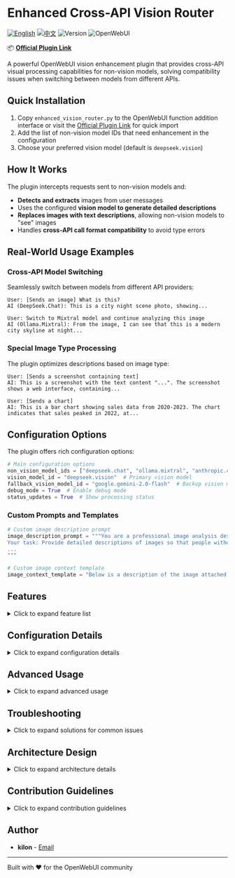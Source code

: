 # Enhanced Cross-API Vision Router

[![English](https://img.shields.io/badge/Language-English-blue)](README.md) [![中文](https://img.shields.io/badge/语言-中文-red)](README_CN.md) ![Version](https://img.shields.io/badge/version-1.0.0-blue) ![OpenWebUI](https://img.shields.io/badge/OpenWebUI-%3E%3D0.5.0-green)

📦 **[Official Plugin Link](https://openwebui.com/f/kilon/enhanced_vision_router)**

A powerful OpenWebUI vision enhancement plugin that provides cross-API visual processing capabilities for non-vision models, solving compatibility issues when switching between models from different APIs.

## Quick Installation

1. Copy `enhanced_vision_router.py` to the OpenWebUI function addition interface or visit the [Official Plugin Link](https://openwebui.com/f/kilon/enhanced_vision_router) for quick import
2. Add the list of non-vision model IDs that need enhancement in the configuration
3. Choose your preferred vision model (default is `deepseek.vision`)

## How It Works

The plugin intercepts requests sent to non-vision models and:
- **Detects and extracts** images from user messages
- Uses the configured **vision model to generate detailed descriptions**
- **Replaces images with text descriptions**, allowing non-vision models to "see" images
- Handles **cross-API call format compatibility** to avoid type errors

## Real-World Usage Examples

### Cross-API Model Switching

Seamlessly switch between models from different API providers:

```
User: [Sends an image] What is this?
AI (DeepSeek.Chat): This is a city night scene photo, showing...

User: Switch to Mixtral model and continue analyzing this image
AI (Ollama.Mixtral): From the image, I can see that this is a modern city skyline at night...
```

### Special Image Type Processing

The plugin optimizes descriptions based on image type:

```
User: [Sends a screenshot containing text]
AI: This is a screenshot with the text content "...". The screenshot shows a web interface, containing...

User: [Sends a chart]
AI: This is a bar chart showing sales data from 2020-2023. The chart indicates that sales peaked in 2022, at...
```

## Configuration Options

The plugin offers rich configuration options:

```python
# Main configuration options
non_vision_model_ids = ["deepseek.chat", "ollama.mixtral", "anthropic.claude-3-haiku"]  # Non-vision models that need vision capabilities
vision_model_id = "deepseek.vision"  # Primary vision model
fallback_vision_model_id = "google.gemini-2.0-flash"  # Backup vision model
debug_mode = True  # Enable debug mode
status_updates = True  # Show processing status
```

### Custom Prompts and Templates

```python
# Custom image description prompt
image_description_prompt = """You are a professional image analysis description expert.
Your task: Provide detailed descriptions of images so that people without vision can understand and use them.
...
"""

# Custom image context template
image_context_template = "Below is a description of the image attached to the user's message. Please consider this as an image you can see. Only consider this image when relevant to the user's prompt.\n\nImage description: {description}"
```

## Features

<details>
<summary>Click to expand feature list</summary>

- **Cross-API Compatibility**: Resolves type errors when switching between models from different API providers
- **Intelligent Image Processing**: Automatically extracts and processes images from user messages
- **Multi-level Caching Mechanism**: Caches image descriptions to improve performance and reduce API calls
- **Error Recovery Mechanism**: Automatically switches to a backup vision model when the primary model fails
- **Detailed Status Feedback**: Provides real-time processing status and progress reports
- **Image Format Diversity**: Supports both base64 encoding and image URL methods
- **Session State Tracking**: Maintains session context to ensure consistency across API calls
- **Type-Safe Processing**: Uniformly handles message format differences between different APIs
- **Extensible Provider Mapping**: Easy to add support for new API providers
</details>

## Configuration Details

<details>
<summary>Click to expand configuration details</summary>

### Global Settings
- `non_vision_model_ids`: List of non-vision model IDs that need vision capabilities
- `vision_model_id`: Primary vision model used for processing images
- `fallback_vision_model_id`: Backup vision model, used when the primary model fails
- `providers_map`: API provider mapping, used to identify which API different models belong to
- `image_description_prompt`: Image description prompt sent to the vision model
- `image_context_template`: Text template for replacing images
- `debug_mode`: Debug mode switch, enables more logging when turned on
- `status_updates`: Whether to enable status update messages
- `max_retry_count`: Maximum retry count when vision model processing fails
- `max_cache_size`: Maximum number of entries for the image description cache
</details>

## Advanced Usage

<details>
<summary>Click to expand advanced usage</summary>

### API Provider Mapping

Add support for new API providers:

```python
providers_map = {
    "deepseek": "deepseek",
    "google": "google",
    "anthropic": "anthropic",
    "openai": "openai",
    "mixtral": "ollama",
    "llama": "ollama",
    "qwen": "qwen",
    "new_provider": "new_provider_api_type"
}
```

### Image Cache Management

Control caching behavior:

```python
max_cache_size = 500  # Maximum cache entries
```

A larger cache can reduce API calls but will consume more memory.

### Debug Mode

Enable detailed logging:

```python
debug_mode = True  # Enable debug mode
```

When enabled, the plugin outputs detailed processing logs, which is very useful for troubleshooting.
</details>

## Troubleshooting

<details>
<summary>Click to expand solutions for common issues</summary>

### Type Error Issues

If you encounter a `TypeError: expected string or bytes-like object, got 'list'` error:

1. Ensure you have configured the correct `providers_map` mapping relationships
2. Check that the non-vision model is correctly added to the configuration list

### Image Processing Failure

If image processing fails:

1. Confirm whether the vision model API is available
2. Try using the backup vision model `fallback_vision_model_id`
3. Check if the image format is supported

### Slow Processing

If image processing is slow:

1. Increase the cache size to reduce repeated processing
2. Check network connections and API response times
3. Consider using a vision model with faster response times

### Cross-Session Consistency

If you need to maintain image descriptions across sessions:

1. Consider implementing a persistent cache storage
2. Maintain image description caches at the user level
</details>

## Architecture Design

<details>
<summary>Click to expand architecture details</summary>

This plugin follows Clean Architecture and Domain-Driven Design principles:

- **Core Domain**: Core logic for image processing and message reconstruction
- **Application Layer**: Coordinates domain objects, handles requests and responses
- **Infrastructure Layer**: Interacts with OpenWebUI API, handles external dependencies
- **Interface Layer**: Receives and returns messages, handles format conversion

Plugin message flow:

1. Request Interception: Checks if the target model needs vision enhancement
2. Image Extraction: Extracts all images from user messages
3. Cache Check: Checks if the image already has a description cache
4. Vision Processing: Calls the vision model to generate descriptions for uncached images
5. Message Reconstruction: Replaces images with text descriptions
6. Format Adjustment: Ensures message format is applicable to the target API
7. Return Enhanced Request: Passes the processed request to the target model
</details>

## Contribution Guidelines

<details>
<summary>Click to expand contribution guidelines</summary>

Contributions are welcome! Feel free to submit Pull Requests.

1. Fork the repository
2. Create your feature branch (`git checkout -b feature/amazing-feature`)
3. Commit your changes (`git commit -m 'Add some amazing feature'`)
4. Push to the branch (`git push origin feature/amazing-feature`)
5. Open a Pull Request

### Development Notes

- Ensure API compatibility is maintained
- Include corresponding documentation when adding new features
- Follow Clean Architecture principles
- Write clear commit messages
</details>


## Author

- **kilon** - [Email](mailto:a15607467772@163.com)

---

Built with ❤️ for the OpenWebUI community
